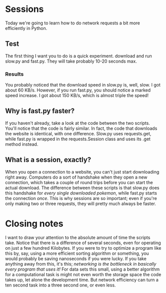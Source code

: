 # Sessions
Today we're going to learn how to do network requests a bit more efficiently in Python.

## Test
The first thing I want you to do is a quick experiment. download and run slow.py and fast.py. They will take probably 10-20 seconds max.

### Results
You probably noticed that the download speed in slow.py is, well, slow. I got about 60 KB/s. However, if you run fast.py, you should notice a marked speed increase. I got about 150 KB/s, which is almost triple the speed!

## Why is fast.py faster?
If you haven't already, take a look at the code between the two scripts. You'll notice that the code is fairly similar. In fact, the code that downloads the website is identical, with one difference. Slow.py uses requests.get, while fast.py is wrapped in the requests.Session class and uses its .get method instead.

## What is a session, exactly?
When you open a connection to a website, you can't just start downloading right away. Computers do a sort of handshake when they open a new connection, which takes a couple of round trips before you can start the actual download. The difference between these scripts is that slow.py does this handshake for *every single downloaded pokemon*, while fast.py starts the connection *once*. This is why sessions are so important; even if you're only making two or three requests, they will pretty much always be faster.

# Closing notes
 I want to draw your attention to the absolute amount of time the scripts take. Notice that there is a difference of several seconds, even for operating on just a few hundred Kilobytes. If you were to try to optimize a program like this by, say, using a more efficient sorting algorithm or something, you would probably be saving nanoseconds if you were lucky. If you take anything away from this, it's this; *networking is the bottleneck in basically every program that uses it!* For data sets this small, using a better algorithm for a computational task is might not even worth the storage space the code takes up, let alone the development time. But network efficiency can turn a ten second task into a three second one, or even less.
